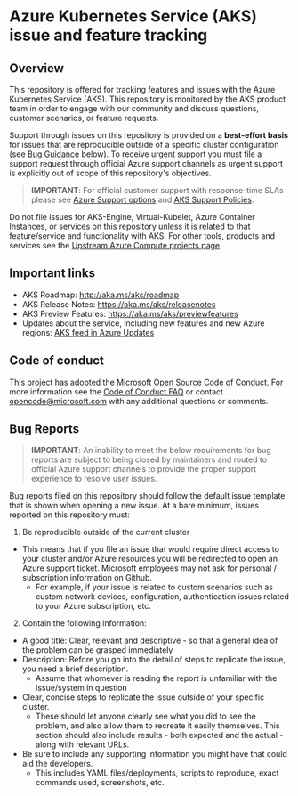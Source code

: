 # Azure Kubernetes Service (AKS) issue and feature tracking

## Overview

This repository is offered for tracking features and issues with the Azure Kubernetes
Service (AKS). This repository is monitored by the AKS product team in order to engage with our community and discuss questions, customer scenarios, or feature requests.

Support through issues on this repository is provided on a **best-effort basis** for issues that are reproducible outside
of a specific cluster configuration (see [Bug Guidance](#bugs) below). To receive urgent support you must file a support request through official Azure support channels as urgent support is explicitly out of scope of this repository's objectives.

> **IMPORTANT**: For official customer support with response-time SLAs please see
[Azure Support options][1] and [AKS Support Policies][2]. 

Do not file issues for AKS-Engine, Virtual-Kubelet, Azure Container Instances, or services on
this repository unless it is related to that feature/service and functionality
with AKS. For other tools, products and services see the [Upstream Azure Compute projects page](https://github.com/Azure/container-compute-upstream/blob/master/README.md#project-list).

## Important links

* AKS Roadmap: http://aka.ms/aks/roadmap
* AKS Release Notes: https://aka.ms/aks/releasenotes
* AKS Preview Features: https://aka.ms/aks/previewfeatures
* Updates about the service, including new features and new Azure regions:
  [AKS feed in Azure Updates](https://azure.microsoft.com/updates/?product=kubernetes-service)

## Code of conduct

This project has adopted the [Microsoft Open Source Code of Conduct](https://opensource.microsoft.com/codeofconduct/). For more information see the [Code of Conduct FAQ](https://opensource.microsoft.com/codeofconduct/faq) or contact [opencode@microsoft.com](mailto:opencode@microsoft.com) with any additional questions or comments.

## Bug Reports <a name="bugs"></a>

> **IMPORTANT**: An inability to meet the below requirements for bug reports are subject to being closed by maintainers and routed to official Azure support channels to provide the proper support experience to resolve user issues.

Bug reports filed on this repository should follow the default issue template
that is shown when opening a new issue. At a bare minimum, issues reported on
this repository must:

1. Be reproducible outside of the current cluster

* This means that if you file an issue that would require direct access to
  your cluster and/or Azure resources you will be redirected to open an Azure
  support ticket. Microsoft employees may not ask for personal / subscription
  information on Github.
    * For example, if your issue is related to custom scenarios such as
    custom network devices, configuration, authentication issues related to
    your Azure subscription, etc.

2. Contain the following information:

* A good title: Clear, relevant and descriptive - so that a general idea of the
  problem can be grasped immediately
* Description: Before you go into the detail of steps to replicate the issue,
  you need a brief description.
  * Assume that whomever is reading the report is unfamiliar with the
    issue/system in question
* Clear, concise steps to replicate the issue outside of your specific cluster.
  * These should let anyone clearly see what you did to see the problem, and
    also allow them to recreate it easily themselves. This section should also
    include results - both expected and the actual - along with relevant URLs.
* Be sure to include any supporting information you might have that could aid the developers.
  * This includes YAML files/deployments, scripts to reproduce, exact commands used, screenshots, etc.

[1]: https://azure.microsoft.com/support/options/
[2]: https://docs.microsoft.com/en-us/azure/aks/support-policies
